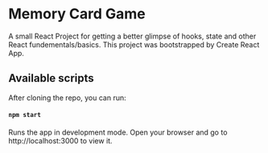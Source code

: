 # Memory Card Game

A small React Project for getting a better glimpse of hooks, state and other React fundementals/basics.
This project was bootstrapped by Create React App.

## Available scripts

After cloning the repo, you can run:

#### `npm start`

Runs the app in development mode.
Open your browser and go to http://localhost:3000 to view it.
